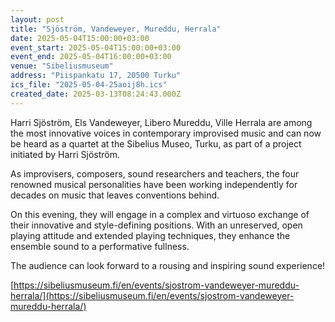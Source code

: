 ```yaml
---
layout: post
title: "Sjöström, Vandeweyer, Mureddu, Herrala"
date: 2025-05-04T15:00:00+03:00
event_start: 2025-05-04T15:00:00+03:00
event_end: 2025-05-04T16:00:00+03:00
venue: "Sibeliusmuseum"
address: "Piispankatu 17, 20500 Turku"
ics_file: "2025-05-04-25aoij8h.ics"
created_date: 2025-03-13T08:24:43.000Z
---
```


Harri Sjöström, Els Vandeweyer, Libero Mureddu, Ville Herrala are among the most innovative voices in contemporary improvised music and can now be heard as a quartet at the Sibelius Museo, Turku, as part of a project initiated by Harri Sjöström.  
  
As improvisers, composers, sound researchers and teachers, the four renowned musical personalities have been working independently for decades on music that leaves conventions behind.  
  
On this evening, they will engage in a complex and virtuoso exchange of their innovative and style-defining positions. With an unreserved, open playing attitude and extended playing techniques, they enhance the ensemble sound to a performative fullness.  
  
The audience can look forward to a rousing and inspiring sound experience!  
  
[https://sibeliusmuseum.fi/en/events/sjostrom-vandeweyer-mureddu-herrala/](https://sibeliusmuseum.fi/en/events/sjostrom-vandeweyer-mureddu-herrala/)
